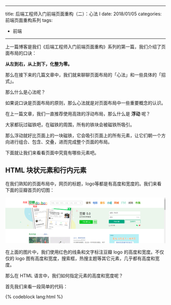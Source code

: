 
---
title: 后端工程师入门前端页面重构（二）：心法 I
date: 2018/01/05
categories: 前端页面重构系列
tags:
- 前端
---

上一篇博客是我们《后端工程师入门前端页面重构》系列的第一篇，我们介绍了页面布局的口诀：

**从左到右，从上到下，化整为零。**

那么在接下来的几篇文章中，我们就来聊聊页面布局的「心法」和一些具体的「招式」。

那么什么是心法呢？

<!-- more -->

如果说口诀是页面布局的原则，那么心法就是对页面布局中一些重要概念的认识。

在上一篇文章，我们一直推荐使用高效的浮动布局，那么什么是 **浮动** 呢？

大家都玩过磁铁吧，在磁铁的周围，所有的铁块会被磁铁所吸引。

那么浮动就好比页面上的一块磁铁，它会吸引页面上的所有元素，让它们朝一个方向进行组合、包含、交叠，进而完成整个页面的布局。

下面就让我们来看看页面中究竟有哪些元素吧。

## HTML 块状元素和行内元素

在我们熟知的页面布局中，网页的标题，logo等都是有高度和宽度的。我们来看下面的豆瓣首页的切图：

![豆瓣首页切图](/image/back-2-font-xinfa-1/douban-index.png)

在上面的图片中，我们使用红色的线条和文字标注豆瓣 logo 的高度和宽度。不仅仅的 logo 图有高度和宽度，搜索框，热搜主题等其它元素，几乎都有高度和宽度。

那么在 HTML 语言中，我们如何指定元素的高度和宽度呢？

首先我们来看一段简单的代码：

{% codeblock lang:html %}
	<style type="text/css">
		.div{
			background-color: red;
			height: 300px;
			width: 300px;
		}

		.element{
			background-color: green;
			height: 400px;
			width: 400px;
		}
	</style>
	<div class="div">这是div标签里面的内容</div>
	<span class="element">这是span标签的内容</span>
{% endcodeblock %}
"
在上面的代码中，我们使用 div 和 span 画了两个区域，并且使用「height」和「width」指定它们的高度。效果如下：

![效果图](/image/back-2-font-xinfa-1/html-css-show.png)

我们发现：我们设置的高度和宽度只对 div 标签产生效果，对 span 标签没有产生效果。这是为什么呢？

难道它们两是不同种类的元素？

嘿嘿，猜对啦！

其实在 HTML 中，我们可以把标签分为块状元素和行内元素，上面代码中的 div 标签就是块状元素，而 span 标签就是行内元素。

* 块状元素的标签还有：p、ul、ol等。

* 行内元素的标签还有：img、code、input等。

那么块状元素和行内元素有什么区别呢？

从我们的代码的效果图里面我们已经看出来一个区别了：**块状元素可以设置它的高度和宽度，行内元素对的高度和宽度的设置是无效。**

我们再来写一段代码试试，我们使用我们熟悉的 div 标签和 span 标签来演示。

我们把上面代码的高度和宽度注释掉，让 div 标签和 span 标签保持原始的高度和宽度来看看效果。

来来来，代码走一波！

{% codeblock lang:html %}
	<style type="text/css">
		.div{
			background-color: red;
		}

		.element{
			background-color: green;
		}
	</style>
	<div class="div">这是div标签里面的内容</div>
	<span class="element">这是span标签的内容</span>
{% endcodeblock %}

![效果图](/image/back-2-font-xinfa-1/block-inline-elemet.png)

是不是又看出来一个区别呢？

**块状元素是独占一行的，而行内元素只占本身内容的大小。**

看看我们之前设置高度和宽度的例子，我们用浏览器检查一下看看。

![效果图](/image/back-2-font-xinfa-1/block-element.jpg)

**即使我们设置了块状元素的高度和宽度，它还是独占一行的**。真的是霸道啊！

如果不会使用谷歌浏览器检查网页的同学，可以参考[如何使用谷歌浏览器检查页面。](https://jingyan.baidu.com/article/2f9b480db6cde741ca6cc246.html)


说了这么多，我好像还是没有教你们如何去写一个浮动布局。

咳咳，下面正式开始。


## 为什么要使用浮动布局

在开始之前，我们按照套路，还是要问一个问题：为什么要使用浮动布局，仅仅是因为它是高效的？

答案当然是否定的。

在上面的我们分析了块状元素是独占一行的，但是在页面布局的时候，往往都是要求许多块状元素是在一行的。

怎么解决这个问题呢？

解决问题有两种方案：
* 我们可以使用 CSS 把块状元素变成行内元素
* 我们使用浮动

对于第一种方案，我们直接否定！**因为它存在误差！**
下面我们使用 HTML 和 CSS 来写一段代码有误差的代码： 

{% codeblock lang:html %}
	<style type="text/css">
		.div-1{
			background-color: red;
			display: inline-block;
		
		}

		.div-2{
			background-color: green;
			display:inline-block;
		}
	</style>


	<div class="div-1">123</div>
	<div class="div-2">123</div>
{% endcodeblock %}

上面的这段代码，我们使用块状元素 div 写了两个区块，并且使用 
{% codeblock lang:html %}
    display:inline-block; 
{% endcodeblock %} 

让块状元素 div 来作为行内元素显示，然后我们来看效果：

![行内元素误差效果显示](/image/back-2-font-xinfa-1/inline-element-error.png)

我们发现**虽然两个 div 可以变成行内元素在一行显示，但是它们之间还是存在空白，不能完美的相邻在一起。**

这点空白会给我们布局带来很大的麻烦，这就是我们为什么选择浮动布局的原因。

选择浮动布局的原因知道了，下面我们来写一个浮动布局吧。

真的开始写喽，不是骗你们的！


## 一个简单的浮动布局

首先我们画两个 div，并且设置它们的背景颜色，高度以及宽度，代码如下：

{% codeblock lang:html %}
	<style type="text/css">
	    .block-1{
		width: 200px;
		height: 200px;
		background: red;
	    }

	    .block-2{
		width: 200px;
		height: 200px;
		background: green;
	    }
	</style>

	<div class="block-1">
	这是第一个区块
	</div>

	<div class="block-2">
	这是第二个区块
	</div>
{% endcodeblock %} 

打开浏览器看效果是这个样子滴：

![浮动之前的效果图](/image/back-2-font-xinfa-1/float-layout.png)

这个效果很正常嘛。 div 作为很霸道的块状元素，当然占据一整行，两个 div 就分别占据两行喽。

下面我们就要使用浮动了，注意看清楚哦！

我们只要在上面代码中 div 的 class 选择器里面添加如下代码即可实现浮动。

{% codeblock lang:html %}
    float: left;
{% endcodeblock %}

来来来，完整代码走一波！

{% codeblock lang:html %}
        <style type="text/css">
            .block-1{
                width: 200px;
                height: 200px;
                background: red;
                float: left;
            }
    
            .block-2{
                width: 200px;
                height: 200px;
                background: green;
                float: left;
            }
        </style>
    </head>
    <body>
    
    <div class="block-1">
        这是第一个区块
    </div>
    
    <div class="block-2">
        这是第二个区块
    </div>
{% endcodeblock %}

然后我们用浏览器打开看效果：

![简单浮动效果图](/image/back-2-font-xinfa-1/float-layout-show-1.png)

我们发现两个原本很难相邻在一起的块状元素，竟然完美的 **无缝** 的相邻在一起。

浮动的布局是不是很简单呢？我们只要添加 「 float: left;」即可实现浮动。你们学会了吗？

现在让我们重新来看一下「 float: left;」这段代码。

我们都知道「 float 」这个字是指定使用浮动的关键字，但是「 left 」是干嘛用的？难道还是指定 right？

当然可以啦。left 的意思是指定左浮动，意思是让元素悬浮在浏览器的左边，right就是相反的意思，让元素悬浮在浏览器的右边。

来来来，让我们把上面代码中的 left 变成right，看一下效果!

![右浮动效果图](/image/back-2-font-xinfa-1/float-right.png)

是不是被浮动的结果吓了一跳呢？设置浮动的元素竟然都跑到右边去了。

到了这里，关于怎么写浮动，我想你们应该已经会了。下面我们来看一个问题，要跟着我的思路走哦。

还是回到我们之前设置的左浮动的页面。我们可以使用谷歌浏览器来检查一下它们的高度和宽度，和我们设置的完全一样。

这段代码没问题。

![](/image/back-2-font-xinfa-1/div-show-height.png)

## 还是一个简单的浮动布局
{% codeblock lang:html %}
	<style type="text/css">
	    .block-1{
		width: 200px;
		height: 200px;
		float: left;
		background: red;
	    }

	    .block-2{
		width: 200px;
		height: 200px;
		float: left;
		background: green;
	    }
	</style>

	<div class="parent">
	    <div class="block-1">
		我是第一个子元素
	    </div>

	    <div class="block-2">
		我是第二个子元素
	    </div>
	</div>
{% endcodeblock %}

![效果图](/image/back-2-font-xinfa-1/float-layout-show-2.png)

这段代码还是很简单，我们还是使用　DIV　标签画了两个　200 * 200　区块，和之前代码的唯一区别在于

这两个区块被一个「父区块 parent」包含着。

这段代码有问题吗？　当然没问题啦，不信我们使用谷歌浏览器检查一下。

![](/image/back-2-font-xinfa-1/second-check-child.png)

子元素宽度和高度都是 OK 的。

我们再来看看它父元素高度和宽度。

![](/image/back-2-font-xinfa-1/parent-check.png)

我去！父元素的高度竟然是 **０**！！　我是不是安装了假的浏览器？

解铃还须系铃人，要想知道原因，我们需要去了解一下　DIV　标签和「浮动」的之间的关系。


## 这也是一个简单的浮动布局

还是一个很简单的布局，我们有三个DIV区块，分别为「first」、「second」、「third」它们父区块「parent」包含着

并且设置三个DIV区块为左浮动的。

代码如下：
{% codeblock lang:html %}
        <style type="text/css">
            .first{
                background: red;
                width: 200px;
                height: 200px;
                float: left;
            }
            .second{
                background: yellow;
                width: 200px;
                float: left;
                height: 200px;
    
            }
            .third{
                float: left;
                background: green;
                width: 200px;
                height: 200px;
            }
        </style>

        <div class="parent">
            <div class="first">
                第一个区块
            </div>
    
            <div class="second">
                第二个区块
            </div>
    
            <div class="third">
                第三个区块
            </div>
        </div>
{% endcodeblock %}

![效果图](/image/back-2-font-xinfa-1/div-float-1.png)

我们使用谷歌浏览器来检查一下，发现子元素的高度和宽度和设置的值一样，但是父元素高度还是为０。

![](/image/back-2-font-xinfa-1/origin-parent-height.png)

现在我们有一个需求：在保持浮动的情况下，让第三块区域在下一行显示，如何去做？

这就要使用到另一个招式 「清除浮动」

我们只要在第三块区块的「.third」中添加
{% codeblock lang:html %}
    clear: left;
{% endcodeblock %} 

即可。

来来来，代码敲一波：

{% codeblock lang:html %}
    <style type="text/css">
        .first{
            background: red;
            width: 200px;
            height: 200px;
            float: left;
        }
        .second{
            background: yellow;
            width: 200px;
            float: left;
            height: 200px;

        }
        .third{
            float: left;
            background: green;
            width: 200px;
            height: 200px;
            clear: left;
        }
    </style>

    <div class="parent">
        <div class="first">
            第一个区块
        </div>

        <div class="second">
            第二个区块
        </div>

        <div class="third">
            第三个区块
        </div>
    </div>
{% endcodeblock %}

话不多说，让我们先看效果。

![添加 clear: left;的效果图](/image/back-2-font-xinfa-1/add-clear-left-1.png)

真的把第三个区块给压下来了！



还是按照上面的套路，我们来分析这段代码「 clear: left; 」：

它用到的关键字是「 clear 」，它的含义是清除。

而 「 left 」 代表是左边。

那么它合起来的意思是：**清除左边的浮动元素**。

说到更明白一点就是：**不让当前元素的左边有浮动元素。**

当前元素是第三个区块，它的左边有两个浮动元素 first 和second 。

那这段代码的意思就是：**不让第三个区块左边有浮动元素**，那浏览器这么处理呢？

浏览器会说：“老三啊，你的左边有两个浮动元素，但是你又不想左边有浮动元素，所以你就吃点亏，到 **下一行** 来吧！”

于是第三个区块就到了下一行啦。

虽然有点复杂，但是按照上面思路进行一步步分解，是不是就变的很简单呢？

让我们再来拓展一下，clear 除了可以设置为 left,还可以设置为 「 right 」 和 「 both 」。

我相信不用我说你们也明白了吧！

right 就是不让当前元素 **右边** 存在浮动元素嘛。

那 both 就是不让当前元素的 **两边** 出现浮动元素喽。

说了这么多，我们好像还有一个问题没有解决，父元素的高度还是0啊！

这个有点尴尬！

## 父元素高度真的需要吗？

![](/image/back-2-font-xinfa-1/	)

那么，在解决之前，按照我们的套路，我们要问一个问题：我们可以不管父元素的高度吗？反正布局都设计出来了。

我的实习导师告诉我：“这是不行的。**浮动布局的占位空间往往是我们理想的父元素高度。**”

他说的太抽象，我们来说的直白一点：

「在布局中我们往往使用浮动布局来实现某一块区域的布局」。

「然后我们最好用一个DIV去包裹整个浮动布局，用于和其它的布局区分开」。

「最后我们要求这个父DIV和高度要和浮动布局的高度一样」。

对于上面的三点内容，前两点我们已经做到了。在上面的代码中，我们使用「parent」包裹着「first」、「second」、「third」，并且

而且它们都是浮动的。

想要解决第三个问题，就是使用我们上面讲的招式-**清除浮动**。

我们在父区块最后面增加一个空的DIV,将它设置它为「 clear:both 」。

为什么要这么使用呢，具体的原因我也讲不清楚，大概是这样的吧：

因为浮动元素会影响它的位置，我们必须确保它在父元素的最后一行，不受 **任何** 浮动元素干扰,我们必须清除浮动对它的干扰。

注意哦！最后一个元素不是浮动的哦。

来来来，代码走一波！

{% codeblock lang:html %}
        <style type="text/css">
            .first{
                background: red;
                width: 200px;
                height: 200px;
                float: left;
            }
            .second{
                background: yellow;
                width: 200px;
                float: left;
                height: 200px;
    
            }
            .third{
                float: left;
                background: green;
                width: 200px;
                height: 200px;
                clear: left;
            }
            .last{
                clear: both;
            }
        </style>

        <div class="parent">
            <div class="first">
                第一个区块
            </div>
    
            <div class="second">
                第二个区块
            </div>
    
            <div class="third">
                第三个区块
            </div>
            <div class="last">
    
            </div>
        </div>
{% endcodeblock %}

然后我们会发现，父元素竟然有高度了，而且和浮动布局的高度是一样的！

![父元素有高度了](/image/back-2-font-xinfa-1/parrent-height.png)

哈哈，到了这里，我们已经完全解决父元素高度为 0 的问题，那么我想问：

上面的解决方法是最好的吗？


## 清除浮动－最佳实践

按照套路，我们得问一个问题：上面的解决方案有问题吗？

回答是肯定的！

因为按照上面的方法，我们需要在 **手动** 在每个父区块最后添加一个空的 DIV，这样的做法是 **低效的**！

因为一个页面有成百上千个布局区块，如果每一个我们都手动写一个空的　DIV，增加工作量不说，日后维护起来，也很麻烦。

我们可不可以在某个地方统一定义，然后全局使用呢？就像Java一样，一次编译，到处运行。

哈哈哈，程序员都喜欢偷懒，我也不例外。回答是当然可以啦。

这个要使用到另一个新的招式-CSS 的「伪类」,伪类的具体用法可以参考[W3C的CSS伪类教程。](http://www.w3school.com.cn/css/css_pseudo_elements.asp)

我们这里使用的是「after」伪类，它可以自动的在某个父元素的最后一行添加最后一个子元素，并且设置属性。

上面的话有点拗口，来来来，我们直接上代码分析：

{% codeblock lang:html %}
    .parent:after{
        /*设置最后一个元素的内容为空*/
        content: "";
        /*设置最后一个元素为清除两边浮动*/
        clear: both;
        /*设置最后一个元素为块状元素*/
        display: block;
    }

{% endcodeblock %}

上面的代码会自动在「parent」作用的标签的最后一行添加一个子元素，并且设置该元素为「块状元素」「内容为空」以及「清除浮动」。

是不是很神奇呢？我们可以使用 CSS 自动的添加元素。并且设置其属性。

那么还有一个问题，如何让上面的这个代码被所有的父元素共享呢？

这个很简单啦，只要把需要样式的父元素的 class属性设置值为 「parent」，那么就可以直接使用啦。

来来来，让我们完整的敲一次代码！

{% codeblock lang:html %}
        <style type="text/css">
            .first{
                background: red;
                width: 200px;
                height: 200px;
                float: left;
            }
            .second{
                background: yellow;
                width: 200px;
                float: left;
                height: 200px;
    
            }
            .third{
                float: left;
                background: green;
                width: 200px;
                height: 200px;
                clear: left;
            }
    
            /*
              伪类
             */
            .parent:after{
                /*设置最后一个元素的内容为空*/
                content: "";
                /*设置最后一个元素为清除两边浮动*/
                clear: both;
                /*设置最后一个元素为块状元素*/
                display: block;
            }
        </style>

        <div class="parent">
            <div class="first">
                第一个区块
            </div>
    
            <div class="second">
                第二个区块
            </div>
    
            <div class="third">
                第三个区块
            </div>
    
        </div>
{% endcodeblock %}

![使用最佳实践-伪类后的效果图](/image/back-2-font-xinfa-1/div-float-after.png)

## 你说的都是真的吗

从头到尾说了这么多，有的同学或许会问，你说的都是真的吗？，那些大型网站的页面都是按照你说的这么设计的的吗？

我读书少，你可别骗我。

不信？

我们去看看一些大型网站的页面的浮动布局的设计代码。

我们先看豆瓣的

![使用after](/image/back-2-font-xinfa-1/douban-1.png)

![使用after+浮动布局](/image/back-2-font-xinfa-1/douban-2.png)

我们再看看天猫的

![使用after](/image/back-2-font-xinfa-1/tianmao-1.png)
![使用after+浮动布局](/image/back-2-font-xinfa-1/tianmao-2.png)

哈哈，我可没有骗你们哦！大型网站都是这么用的，而且貌似高手都使用 「float:right;」呢！


最后，我们再来回顾一下，这篇文章从介绍　HTML的元素种类开始，到浮动布局，最后以清除浮动和最佳实践收尾。

可以让一个小白慢慢的窥视到大型网页设计的理念。

中间有一些招式可能说的太粗糙。不要捉急，我们先学心法。招式到后面慢慢再学习。

这篇文章到这里就结束了，我会在下一篇博文继续介绍心法 II

